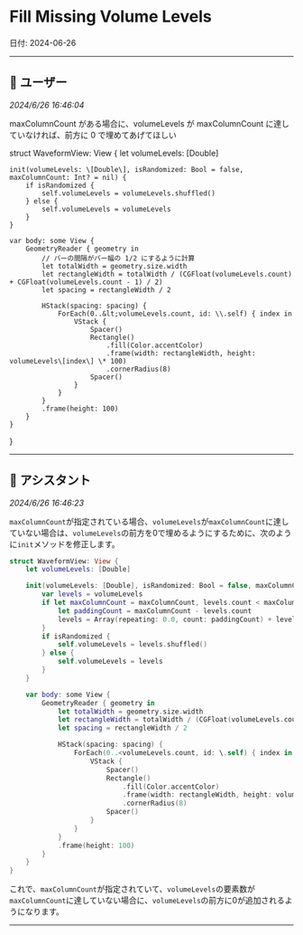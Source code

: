 # Fill Missing Volume Levels

日付: 2024-06-26

---

## 👤 ユーザー
*2024/6/26 16:46:04*

maxColumnCount がある場合に、volumeLevels が maxColumnCount に達していなければ、前方に 0 で埋めてあげてほしい

struct WaveformView: View {
    let volumeLevels: \[Double\]

    init(volumeLevels: \[Double\], isRandomized: Bool = false, maxColumnCount: Int? = nil) {
        if isRandomized {
            self.volumeLevels = volumeLevels.shuffled()
        } else {
            self.volumeLevels = volumeLevels
        }
    }

    var body: some View {
        GeometryReader { geometry in
            // バーの間隔がバー幅の 1/2 にするように計算
            let totalWidth = geometry.size.width
            let rectangleWidth = totalWidth / (CGFloat(volumeLevels.count) + CGFloat(volumeLevels.count - 1) / 2)
            let spacing = rectangleWidth / 2

            HStack(spacing: spacing) {
                ForEach(0..&lt;volumeLevels.count, id: \\.self) { index in
                    VStack {
                        Spacer()
                        Rectangle()
                            .fill(Color.accentColor)
                            .frame(width: rectangleWidth, height: volumeLevels\[index\] \* 100)
                            .cornerRadius(8)
                        Spacer()
                    }
                }
            }
            .frame(height: 100)
        }
    }
}

---

## 🤖 アシスタント
*2024/6/26 16:46:23*

`maxColumnCount`が指定されている場合、`volumeLevels`が`maxColumnCount`に達していない場合は、`volumeLevels`の前方を0で埋めるようにするために、次のように`init`メソッドを修正します。

```swift
struct WaveformView: View {
    let volumeLevels: [Double]

    init(volumeLevels: [Double], isRandomized: Bool = false, maxColumnCount: Int? = nil) {
        var levels = volumeLevels
        if let maxColumnCount = maxColumnCount, levels.count < maxColumnCount {
            let paddingCount = maxColumnCount - levels.count
            levels = Array(repeating: 0.0, count: paddingCount) + levels
        }
        if isRandomized {
            self.volumeLevels = levels.shuffled()
        } else {
            self.volumeLevels = levels
        }
    }

    var body: some View {
        GeometryReader { geometry in
            let totalWidth = geometry.size.width
            let rectangleWidth = totalWidth / (CGFloat(volumeLevels.count) + CGFloat(volumeLevels.count - 1) / 2)
            let spacing = rectangleWidth / 2

            HStack(spacing: spacing) {
                ForEach(0..<volumeLevels.count, id: \.self) { index in
                    VStack {
                        Spacer()
                        Rectangle()
                            .fill(Color.accentColor)
                            .frame(width: rectangleWidth, height: volumeLevels[index] * 100)
                            .cornerRadius(8)
                        Spacer()
                    }
                }
            }
            .frame(height: 100)
        }
    }
}
```

これで、`maxColumnCount`が指定されていて、`volumeLevels`の要素数が`maxColumnCount`に達していない場合に、`volumeLevels`の前方に0が追加されるようになります。

---

